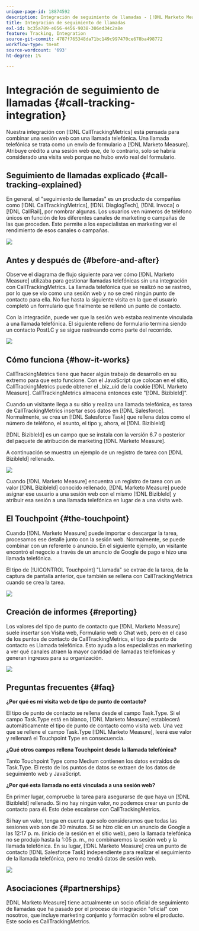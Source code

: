 ```yaml
---
unique-page-id: 18874592
description: Integración de seguimiento de llamadas - [!DNL Marketo Measure]
title: Integración de seguimiento de llamadas
exl-id: bc35a789-e056-4456-9038-306ed34c2a8e
feature: Tracking, Integration
source-git-commit: 4787f765348da71bc149c997470ce678ba498772
workflow-type: tm+mt
source-wordcount: '693'
ht-degree: 1%

---
```


# Integración de seguimiento de llamadas {#call-tracking-integration}

Nuestra integración con [!DNL CallTrackingMetrics] está pensada para combinar una sesión web con una llamada telefónica. Una llamada telefónica se trata como un envío de formulario a [!DNL Marketo Measure]. Atribuye crédito a una sesión web que, de lo contrario, solo se habría considerado una visita web porque no hubo envío real del formulario.

## Seguimiento de llamadas explicado {#call-tracking-explained}

En general, el &quot;seguimiento de llamadas&quot; es un producto de compañías como [!DNL CallTrackingMetrics], [!DNL DiaglogTech], [!DNL Invoca] o [!DNL CallRail], por nombrar algunas. Los usuarios ven números de teléfono únicos en función de los diferentes canales de marketing o campañas de las que proceden. Esto permite a los especialistas en marketing ver el rendimiento de esos canales o campañas.

![](assets/1.png)

## Antes y después de {#before-and-after}

Observe el diagrama de flujo siguiente para ver cómo [!DNL Marketo Measure] utilizaba para gestionar llamadas telefónicas sin una integración con CallTrackingMetrics. La llamada telefónica que se realizó no se rastreó, por lo que se vio como una sesión web y no se creó ningún punto de contacto para ella. No fue hasta la siguiente visita en la que el usuario completó un formulario que finalmente se rellenó un punto de contacto.

Con la integración, puede ver que la sesión web estaba realmente vinculada a una llamada telefónica. El siguiente relleno de formulario termina siendo un contacto PostLC y se sigue rastreando como parte del recorrido.

![](assets/2.png)

## Cómo funciona {#how-it-works}

CallTrackingMetrics tiene que hacer algún trabajo de desarrollo en su extremo para que esto funcione. Con el JavaScript que colocan en el sitio, CallTrackingMetrics puede obtener el _biz_uid de la cookie [!DNL Marketo Measure]. CallTrackingMetrics almacena entonces este &quot;[!DNL BizibleId]&quot;.

Cuando un visitante llega a su sitio y realiza una llamada telefónica, es tarea de CallTrackingMetrics insertar esos datos en [!DNL Salesforce].  Normalmente, se crea un [!DNL Salesforce Task] que rellena datos como el número de teléfono, el asunto, el tipo y, ahora, el [!DNL BizibleId]

[!DNL BizibleId] es un campo que se instala con la versión 6.7 o posterior del paquete de atribución de marketing [!DNL Marketo Measure].

A continuación se muestra un ejemplo de un registro de tarea con [!DNL BizibleId] rellenado.

![](assets/3.png)

Cuando [!DNL Marketo Measure] encuentra un registro de tarea con un valor [!DNL BizibleId] conocido rellenado, [!DNL Marketo Measure] puede asignar ese usuario a una sesión web con el mismo [!DNL BizibleId] y atribuir esa sesión a una llamada telefónica en lugar de a una visita web.

## El Touchpoint {#the-touchpoint}

Cuando [!DNL Marketo Measure] puede importar o descargar la tarea, procesamos ese detalle junto con la sesión web. Normalmente, se puede combinar con un referente o anuncio. En el siguiente ejemplo, un visitante encontró el negocio a través de un anuncio de Google de pago e hizo una llamada telefónica.

El tipo de [!UICONTROL Touchpoint] &quot;Llamada&quot; se extrae de la tarea, de la captura de pantalla anterior, que también se rellena con CallTrackingMetrics cuando se crea la tarea.

![](assets/4.png)

## Creación de informes {#reporting}

Los valores del tipo de punto de contacto que [!DNL Marketo Measure] suele insertar son Visita web, Formulario web o Chat web, pero en el caso de los puntos de contacto de CallTrackingMetrics, el tipo de punto de contacto es Llamada telefónica. Esto ayuda a los especialistas en marketing a ver qué canales atraen la mayor cantidad de llamadas telefónicas y generan ingresos para su organización.

![](assets/5.png)

## Preguntas frecuentes {#faq}

**¿Por qué es mi visita web de tipo de punto de contacto?**

El tipo de punto de contacto se rellena desde el campo Task.Type. Si el campo Task.Type está en blanco, [!DNL Marketo Measure] establecerá automáticamente el tipo de punto de contacto como visita web. Una vez que se rellene el campo Task.Type [!DNL Marketo Measure], leerá ese valor y rellenará el Touchpoint Type en consecuencia.

**¿Qué otros campos rellena Touchpoint desde la llamada telefónica?**

Tanto Touchpoint Type como Medium contienen los datos extraídos de Task.Type. El resto de los puntos de datos se extraen de los datos de seguimiento web y JavaScript.

**¿Por qué esta llamada no está vinculada a una sesión web?**

En primer lugar, compruebe la tarea para asegurarse de que haya un [!DNL BizibleId] rellenado. Si no hay ningún valor, no podemos crear un punto de contacto para él. Esto debe escalarse con CallTrackingMetrics.

Si hay un valor, tenga en cuenta que solo consideramos que todas las sesiones web son de 30 minutos. Si se hizo clic en un anuncio de Google a las 12:17 p. m. (inicio de la sesión en el sitio web), pero la llamada telefónica no se produjo hasta la 1:05 p. m., no combinaremos la sesión web y la llamada telefónica. En su lugar, [!DNL Marketo Measure] crea un punto de contacto [!DNL Salesforce Task] independiente para realizar el seguimiento de la llamada telefónica, pero no tendrá datos de sesión web.

![](assets/6.png)

## Asociaciones {#partnerships}

[!DNL Marketo Measure] tiene actualmente un socio oficial de seguimiento de llamadas que ha pasado por el proceso de integración &quot;oficial&quot; con nosotros, que incluye marketing conjunto y formación sobre el producto. Este socio es CallTrackingMetrics.
